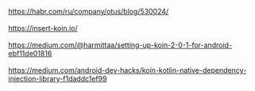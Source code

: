 https://habr.com/ru/company/otus/blog/530024/ <br/>
<br/>
https://insert-koin.io/ <br/>
<br/>
https://medium.com/@harmittaa/setting-up-koin-2-0-1-for-android-ebf11de01816 <br/>
<br/>
https://medium.com/android-dev-hacks/koin-kotlin-native-dependency-injection-library-f1daddc1ef99 <br/>
